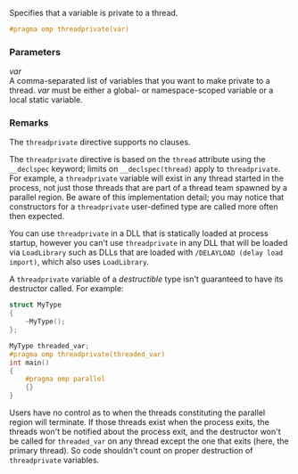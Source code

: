 Specifies that a variable is private to a thread.

```cpp
#pragma omp threadprivate(var)
```

### Parameters

*var*<br/>
A comma-separated list of variables that you want to make private to a thread. *var* must be either a global- or namespace-scoped variable or a local static variable.

### Remarks

The `threadprivate` directive supports no clauses.

The `threadprivate` directive is based on the `thread` attribute using the `__declspec` keyword; limits on `__declspec(thread)` apply to `threadprivate`. For example, a `threadprivate` variable will exist in any thread started in the process, not just those threads that are part of a thread team spawned by a parallel region. Be aware of this implementation detail; you may notice that constructors for a `threadprivate` user-defined type are called more often then expected.

You can use `threadprivate` in a DLL that is statically loaded at process startup, however you can't use `threadprivate` in any DLL that will be loaded via `LoadLibrary` such as DLLs that are loaded with `/DELAYLOAD (delay load import)`, which also uses `LoadLibrary`.

A `threadprivate` variable of a *destructible* type isn't guaranteed to have its destructor called. For example:

```cpp
struct MyType
{
    ~MyType();
};

MyType threaded_var;
#pragma omp threadprivate(threaded_var)
int main()
{
    #pragma omp parallel
    {}
}
```

Users have no control as to when the threads constituting the parallel region will terminate. If those threads exist when the process exits, the threads won't be notified about the process exit, and the destructor won't be called for `threaded_var` on any thread except the one that exits (here, the primary thread). So code shouldn't count on proper destruction of `threadprivate` variables.